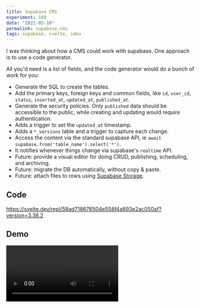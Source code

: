 ```yaml
---
title: Supabase CMS
experiment: 180
date: "2021-05-10"
permalink: supabase-cms
tags: supabase, svelte, idea
---
```


I was thinking about how a CMS could work with supabase. One approach is to use a code generator.

All you'd need is a list of fields, and the code generator would do a bunch of work for you:

- Generate the SQL to create the tables.
- Add the primary keys, foreign keys and common fields, like `id`, `user_id`, `status`, `inserted_at`, `updated_at`, `published_at`.
- Generate the security policies. Only `published` data should be accessible to the public, while creating and updating would require authentication.
- Adds a trigger to set the `updated_at` timestamp.
- Adds a `*_versions` table and a trigger to capture each change.
- Access the content via the standard supabase API, ie `await supabase.from('table_name').select('*')`.
- It notifies whenever things change via supabase's `realtime` API.
- Future: provide a visual editor for doing CRUD, publishing, scheduling, and archiving.
- Future: migrate the DB automatically, without copy & paste.
- Future: attach files to rows using [Supabase Storage](https://supabase.io/storage).

## Code

https://svelte.dev/repl/58ad718676504e558f4a893e2ac050af?version=3.38.2

## Demo

<video controls src="https://res.cloudinary.com/dzwnkx0mk/video/upload/v1620620049/1000experiments.dev/supabase-cms_yraijh.mp4"/>

## Notes

- Add default values for fields.
- When `scheduled_at` is set, and `status = 'scheduled'` a CRON job should run to mark the post `published`, that will trigger realtime updates.

